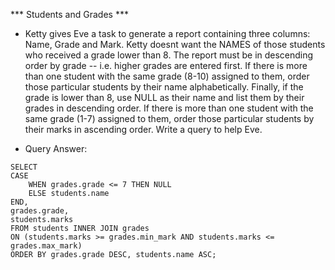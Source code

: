 *** Students and Grades ***

- Ketty gives Eve a task to generate a report containing three columns: Name, Grade and Mark. Ketty doesnt want the NAMES of those students who received a grade lower than 8. The report must be in descending order by grade -- i.e. higher grades are entered first. If there is more than one student with the same grade (8-10) assigned to them, order those particular students by their name alphabetically. Finally, if the grade is lower than 8, use NULL as their name and list them by their grades in descending order. If there is more than one student with the same grade (1-7) assigned to them, order those particular students by their marks in ascending order. Write a query to help Eve.

- Query Answer: 

```
SELECT 
CASE 
    WHEN grades.grade <= 7 THEN NULL
    ELSE students.name
END,
grades.grade,
students.marks
FROM students INNER JOIN grades 
ON (students.marks >= grades.min_mark AND students.marks <= grades.max_mark)
ORDER BY grades.grade DESC, students.name ASC;
```